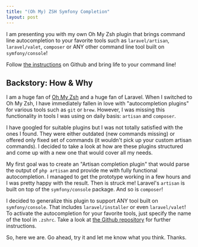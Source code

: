 ```yaml
---
title: "(Oh My) ZSH Symfony Completion"
layout: post
---
```


I am presenting you with my own Oh My Zsh plugin that brings command line autocompletion to your favorite tools such as `laravel/artisan`, `laravel/valet`, `composer` or ANY other command line tool built on `symfony/console`!

Follow [the instructions](https://github.com/jerguslejko/zsh-symfony-completion) on Github and bring life to your command line!

## Backstory: How & Why

I am a huge fan of [Oh My Zsh](https://github.com/robbyrussell/oh-my-zsh) and a huge fan of Laravel. When I switched to Oh My Zsh, I have immediately fallen in love with "autocompletion plugins" for various tools such as `git` or `brew`. However, I was missing this functionality in tools I was using on daily basis: `artisan` and `composer`.

I have googled for suitable plugins but I was not totally satisfied with the ones I found. They were either outdated (new commands missing) or offered only fixed set of commands (it wouldn't pick up your custom artisan commands). I decided to take a look at how are these plugins structured and come up with a new one that would cover all my needs.

My first goal was to create an "Artisan completion plugin" that would parse the output of `php artisan` and provide me with fully functional autocompletion. I managed to get the prototype working in a few hours and I was pretty happy with the result. Then is struck me! Laravel's `artisan` is built on top of the `symfony/console` package. And so is `composer`!

I decided to generalize this plugin to support ANY tool built on `symfony/console`. That includes `laravel/installer` or even `laravel/valet`! To activate the autocompletion for your favorite tools, just specify the name of the tool in `.zshrc`. Take a look at [the Github repository](https://github.com/jerguslejko/zsh-symfony-completion#instalation) for further instructions.

So, here we are. Go ahead, try it and let me know what you think. Thanks.
